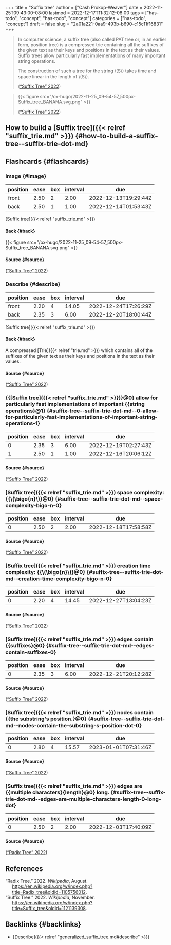 +++
title = "Suffix tree"
author = ["Cash Prokop-Weaver"]
date = 2022-11-25T09:43:00-08:00
lastmod = 2022-12-17T11:32:12-08:00
tags = ["has-todo", "concept", "has-todo", "concept"]
categories = ["has-todo", "concept"]
draft = false
slug = "2a01a221-0aa9-493b-b690-c15c11f16831"
+++

> In computer science, a suffix tree (also called PAT tree or, in an earlier form, position tree) is a compressed trie containing all the suffixes of the given text as their keys and positions in the text as their values. Suffix trees allow particularly fast implementations of many important string operations.
>
> The construction of such a tree for the string \\(S\\) takes time and space linear in the length of \\(S\\).
>
> (<a href="#citeproc_bib_item_2">“Suffix Tree” 2022</a>)

<!--quoteend-->

> {{< figure src="/ox-hugo/2022-11-25_09-54-57_500px-Suffix_tree_BANANA.svg.png" >}}
>
> (<a href="#citeproc_bib_item_2">“Suffix Tree” 2022</a>)


## How to build a [Suffix tree]({{< relref "suffix_trie.md" >}}) {#how-to-build-a-suffix-tree--suffix-trie-dot-md}


## Flashcards {#flashcards}


### Image {#image}

| position | ease | box | interval | due                  |
|----------|------|-----|----------|----------------------|
| front    | 2.50 | 2   | 2.00     | 2022-12-13T19:29:44Z |
| back     | 2.50 | 1   | 1.00     | 2022-12-14T01:53:43Z |

[Suffix tree]({{< relref "suffix_trie.md" >}})


#### Back {#back}

{{< figure src="/ox-hugo/2022-11-25_09-54-57_500px-Suffix_tree_BANANA.svg.png" >}}


#### Source {#source}

(<a href="#citeproc_bib_item_2">“Suffix Tree” 2022</a>)


### Describe {#describe}

| position | ease | box | interval | due                  |
|----------|------|-----|----------|----------------------|
| front    | 2.20 | 4   | 14.05    | 2022-12-24T17:26:29Z |
| back     | 2.35 | 3   | 6.00     | 2022-12-20T18:00:44Z |

[Suffix tree]({{< relref "suffix_trie.md" >}})


#### Back {#back}

A compressed [Trie]({{< relref "trie.md" >}}) which contains all of the suffixes of the given text as their keys and positions in the text as their values.


#### Source {#source}

(<a href="#citeproc_bib_item_2">“Suffix Tree” 2022</a>)


### {{[Suffix tree]({{< relref "suffix_trie.md" >}})}@0} allow for particularly fast implementations of important {{string operations}@1} {#suffix-tree--suffix-trie-dot-md--0-allow-for-particularly-fast-implementations-of-important-string-operations-1}

| position | ease | box | interval | due                  |
|----------|------|-----|----------|----------------------|
| 0        | 2.35 | 3   | 6.00     | 2022-12-19T02:27:43Z |
| 1        | 2.50 | 1   | 1.00     | 2022-12-16T20:06:12Z |


#### Source {#source}

(<a href="#citeproc_bib_item_2">“Suffix Tree” 2022</a>)


### [Suffix tree]({{< relref "suffix_trie.md" >}}) space complexity: {{\\(\bigo{n}\\)}@0} {#suffix-tree--suffix-trie-dot-md--space-complexity-bigo-n-0}

| position | ease | box | interval | due                  |
|----------|------|-----|----------|----------------------|
| 0        | 2.50 | 2   | 2.00     | 2022-12-18T17:58:58Z |


#### Source {#source}

(<a href="#citeproc_bib_item_2">“Suffix Tree” 2022</a>)


### [Suffix tree]({{< relref "suffix_trie.md" >}}) creation time complexity: {{\\(\bigo{n}\\)}@0} {#suffix-tree--suffix-trie-dot-md--creation-time-complexity-bigo-n-0}

| position | ease | box | interval | due                  |
|----------|------|-----|----------|----------------------|
| 0        | 2.20 | 4   | 14.45    | 2022-12-27T13:04:23Z |


#### Source {#source}

(<a href="#citeproc_bib_item_2">“Suffix Tree” 2022</a>)


### [Suffix tree]({{< relref "suffix_trie.md" >}}) edges contain {{suffixes}@0} {#suffix-tree--suffix-trie-dot-md--edges-contain-suffixes-0}

| position | ease | box | interval | due                  |
|----------|------|-----|----------|----------------------|
| 0        | 2.35 | 3   | 6.00     | 2022-12-21T20:12:28Z |


#### Source {#source}

(<a href="#citeproc_bib_item_2">“Suffix Tree” 2022</a>)


### [Suffix tree]({{< relref "suffix_trie.md" >}}) nodes contain {{the substring's position.}@0} {#suffix-tree--suffix-trie-dot-md--nodes-contain-the-substring-s-position-dot-0}

| position | ease | box | interval | due                  |
|----------|------|-----|----------|----------------------|
| 0        | 2.80 | 4   | 15.57    | 2023-01-01T07:31:46Z |


#### Source {#source}

(<a href="#citeproc_bib_item_2">“Suffix Tree” 2022</a>)


### [Suffix tree]({{< relref "suffix_trie.md" >}}) edges are {{multiple characters}{length}@0} long. {#suffix-tree--suffix-trie-dot-md--edges-are-multiple-characters-length-0-long-dot}

| position | ease | box | interval | due                  |
|----------|------|-----|----------|----------------------|
| 0        | 2.50 | 2   | 2.00     | 2022-12-03T17:40:09Z |


#### Source {#source}

(<a href="#citeproc_bib_item_1">“Radix Tree” 2022</a>)

## References

<style>.csl-entry{text-indent: -1.5em; margin-left: 1.5em;}</style><div class="csl-bib-body">
  <div class="csl-entry"><a id="citeproc_bib_item_1"></a>“Radix Tree.” 2022. <i>Wikipedia</i>, August. <a href="https://en.wikipedia.org/w/index.php?title=Radix_tree&oldid=1105756012">https://en.wikipedia.org/w/index.php?title=Radix_tree&#38;oldid=1105756012</a>.</div>
  <div class="csl-entry"><a id="citeproc_bib_item_2"></a>“Suffix Tree.” 2022. <i>Wikipedia</i>, November. <a href="https://en.wikipedia.org/w/index.php?title=Suffix_tree&oldid=1121139308">https://en.wikipedia.org/w/index.php?title=Suffix_tree&#38;oldid=1121139308</a>.</div>
</div>


## Backlinks {#backlinks}

-   [Describe]({{< relref "generalized_suffix_tree.md#describe" >}})
